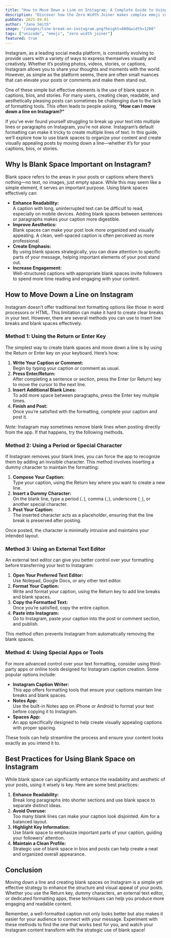 ```yaml
---
title: "How to Move Down a Line on Instagram: A Complete Guide to Using Blank Space"
description: "Discover how the Zero Width Joiner makes complex emoji combinations possible."
pubDate: 2025-04-01
author: "Jane Smith"
image: "/images/line-break-on-instagram.png?height=600&width=1200"
tags: ["unicode", "emoji", "zero width joiner"]
featured: true
---
```


Instagram, as a leading social media platform, is constantly evolving to provide users with a variety of ways to express themselves visually and creatively. Whether it’s posting photos, videos, stories, or captions, Instagram allows you to share your thoughts and moments with the world. However, as simple as the platform seems, there are often small nuances that can elevate your posts or comments and make them stand out.

One of these simple but effective elements is the use of blank space in captions, bios, and stories. For many users, creating clean, readable, and aesthetically pleasing posts can sometimes be challenging due to the lack of formatting tools. This often leads to people asking, **“How can I move down a line on Instagram?”**

If you’ve ever found yourself struggling to break up your text into multiple lines or paragraphs on Instagram, you’re not alone. Instagram’s default formatting can make it tricky to create multiple lines of text. In this guide, we’ll explore how to use blank spaces to organize your content and create visually appealing posts by moving down a line—whether it’s for your captions, bios, or stories.

## Why Is Blank Space Important on Instagram?

Blank space refers to the areas in your posts or captions where there’s nothing—no text, no images, just empty space. While this may seem like a simple element, it serves an important purpose. Using blank spaces effectively can:

- **Enhance Readability:**  
  A caption with long, uninterrupted text can be difficult to read, especially on mobile devices. Adding blank spaces between sentences or paragraphs makes your caption more digestible.
- **Improve Aesthetics:**  
  Blank spaces can make your post look more organized and visually appealing. A clean, well-spaced caption is often perceived as more professional.
- **Create Emphasis:**  
  By using blank spaces strategically, you can draw attention to specific parts of your message, helping important elements of your post stand out.
- **Increase Engagement:**  
  Well-structured captions with appropriate blank spaces invite followers to spend more time reading and engaging with your content.


## How to Move Down a Line on Instagram

Instagram doesn’t offer traditional text formatting options like those in word processors or HTML. This limitation can make it hard to create clear breaks in your text. However, there are several methods you can use to insert line breaks and blank spaces effectively.

### Method 1: Using the Return or Enter Key

The simplest way to create blank spaces and move down a line is by using the Return or Enter key on your keyboard. Here’s how:

1. **Write Your Caption or Comment:**  
   Begin by typing your caption or comment as usual.
2. **Press Enter/Return:**  
   After completing a sentence or section, press the Enter (or Return) key to move the cursor to the next line.
3. **Insert Additional Blank Lines:**  
   To add more space between paragraphs, press the Enter key multiple times.
4. **Finish and Post:**  
   Once you’re satisfied with the formatting, complete your caption and post it.

*Note:* Instagram may sometimes remove blank lines when posting directly from the app. If that happens, try the following methods.

### Method 2: Using a Period or Special Character

If Instagram removes your blank lines, you can force the app to recognize them by adding an invisible character. This method involves inserting a dummy character to maintain the formatting:

1. **Compose Your Caption:**  
   Type your caption, using the Return key where you want to create a new line.
2. **Insert a Dummy Character:**  
   On the blank line, type a period (`.`), comma (`,`), underscore (`_`), or another special character.
3. **Post Your Caption:**  
   The inserted character acts as a placeholder, ensuring that the line break is preserved after posting.

Once posted, the character is minimally intrusive and maintains your intended layout.

### Method 3: Using an External Text Editor

An external text editor can give you better control over your formatting before transferring your text to Instagram:

1. **Open Your Preferred Text Editor:**  
   Use Notepad, Google Docs, or any other text editor.
2. **Format Your Caption:**  
   Write and format your caption, using the Return key to add line breaks and blank spaces.
3. **Copy the Formatted Text:**  
   Once you’re satisfied, copy the entire caption.
4. **Paste into Instagram:**  
   Go to Instagram, paste your caption into the post or comment section, and publish.

This method often prevents Instagram from automatically removing the blank spaces.

### Method 4: Using Special Apps or Tools

For more advanced control over your text formatting, consider using third-party apps or online tools designed for Instagram caption creation. Some popular options include:

- **Instagram Caption Writer:**  
  This app offers formatting tools that ensure your captions maintain line breaks and blank spaces.
- **Notes App:**  
  Use the built-in Notes app on iPhone or Android to format your text before copying it to Instagram.
- **Spaces App:**  
  An app specifically designed to help create visually appealing captions with proper spacing.

These tools can help streamline the process and ensure your content looks exactly as you intend it to.



## Best Practices for Using Blank Space on Instagram

While blank space can significantly enhance the readability and aesthetic of your posts, using it wisely is key. Here are some best practices:

1. **Enhance Readability:**  
   Break long paragraphs into shorter sections and use blank space to separate distinct ideas.
2. **Avoid Overuse:**  
   Too many blank lines can make your caption look disjointed. Aim for a balanced layout.
3. **Highlight Key Information:**  
   Use blank space to emphasize important parts of your caption, guiding your followers’ attention.
4. **Maintain a Clean Profile:**  
   Strategic use of blank space in bios and posts can help create a neat and organized overall appearance.



## Conclusion

Moving down a line and creating blank spaces on Instagram is a simple yet effective strategy to enhance the structure and visual appeal of your posts. Whether you use the Return key, dummy characters, an external text editor, or dedicated formatting apps, these techniques can help you produce more engaging and readable content.

Remember, a well-formatted caption not only looks better but also makes it easier for your audience to connect with your message. Experiment with these methods to find the one that works best for you, and watch your Instagram content transform with the strategic use of blank space!
